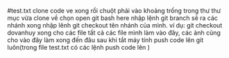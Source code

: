 #test.txt
clone code ve
xong rồi chuột phải vào khoảng trống trong thư thư mục vừa clone về chọn open git bash here
nhập lệnh git branch sẽ ra các nhánh
xong nhập lênh git checkout tên nhánh của mình. ví dụ: git checkout dovanhuy
xong cho các file tất cả các file mình làm vào đây, các ảnh cũng cho vào đây
làm xong đến đâu sau khi tắt máy tính push code lên git luôn(trong file test.txt có các lệnh push code lên )
